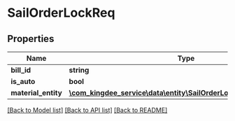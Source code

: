 # SailOrderLockReq

## Properties
Name | Type | Description | Notes
------------ | ------------- | ------------- | -------------
**bill_id** | **string** |  | [optional] 
**is_auto** | **bool** |  | [optional] 
**material_entity** | [**\com_kingdee_service\data\entity\SailOrderLockReqMaterialEntity[]**](SailOrderLockReqMaterialEntity.md) |  | [optional] 

[[Back to Model list]](../README.md#documentation-for-models) [[Back to API list]](../README.md#documentation-for-api-endpoints) [[Back to README]](../README.md)


